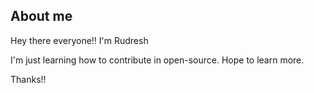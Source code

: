 ## About me
Hey there everyone!!
I'm Rudresh

I'm just learning how to contribute in open-source.
Hope to learn more.

Thanks!!
